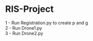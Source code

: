 # RIS-Project

1 - Run Registration.py to create p and g  <br/>
2 - Run Drone1.py <br/>
3 - Run Drone2.py <br/>
